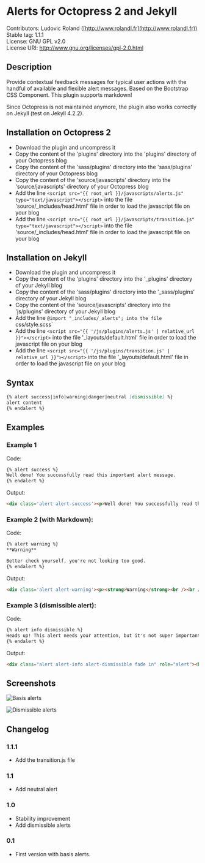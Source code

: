 # Alerts for Octopress 2 and Jekyll

Contributors: Ludovic Roland ([http://www.rolandl.fr](http://www.rolandl.fr))<br/>
Stable tag: 1.1.1<br/>
License: GNU GPL v2.0<br/>
License URI: http://www.gnu.org/licenses/gpl-2.0.html

## Description
Provide contextual feedback messages for typical user actions with the handful of available and flexible alert messages. Based on the Bootstrap CSS Component. This plugin supports markdown!

Since Octopress is not maintained anymore, the plugin also works correctly on Jekyll (test on Jekyll 4.2.2).

## Installation on Octopress 2

* Download the plugin and uncompress it
* Copy the content of the 'plugins' directory into the 'plugins' directory of your Octopress blog
* Copy the content of the 'sass/plugins' directory into the 'sass/plugins' directory of your Octopress blog
* Copy the content of the 'source/javascripts' directory into the 'source/javascripts' directory of your Octopress blog
* Add the line `<script src="{{ root_url }}/javascripts/alerts.js" type="text/javascript"></script>` into the file 'source/_includes/head.html' file in order to load the javascript file on your blog
* Add the line `<script src="{{ root_url }}/javascripts/transition.js" type="text/javascript"></script>` into the file 'source/_includes/head.html' file in order to load the javascript file on your blog

## Installation on Jekyll

* Download the plugin and uncompress it
* Copy the content of the 'plugins' directory into the '_plugins' directory of your Jekyll blog
* Copy the content of the 'sass/plugins' directory into the '_sass/plugins' directory of your Jekyll blog
* Copy the content of the 'source/javascripts' directory into the 'js/plugins' directory of your Jekyll blog
* Add the line `@import "_includes/_alerts"; into the file `css/style.scss`
* Add the line `<script src="{{ '/js/plugins/alerts.js' | relative_url }}"></script>` into the file '_layouts/default.html' file in order to load the javascript file on your blog
* Add the line `<script src="{{ '/js/plugins/transition.js' | relative_url }}"></script>` into the file '_layouts/default.html' file in order to load the javascript file on your blog

## Syntax

```md
{% alert success|info|warning|danger|neutral [dismissible] %}
alert content
{% endalert %}
```

## Examples

### Example 1

Code:
```md
{% alert success %}
Well done! You successfully read this important alert message. 
{% endalert %}
```

Output:
```html
<div class='alert alert-success'><p>Well done! You successfully read this important alert message.</p></div>
```

### Example 2 (with Markdown):

Code:
```md
{% alert warning %}
**Warning**

Better check yourself, you're not looking too good.
{% endalert %}
```

Output:
```html
<div class='alert alert-warning'><p><strong>Warning</strong><br /><br />Better check yourself, you're not looking too good.</p></div>
```

### Example 3 (dismissible alert):

Code:
```md
{% alert info dismissible %}
Heads up! This alert needs your attention, but it's not super important.
{% endalert %}
```

Output:
```html
<div class="alert alert-info alert-dismissible fade in" role="alert"><button class="close" data-dismiss="alert" type="button"><span aria-hidden="true">&times;</span><span class="sr-only">Close</span></button><p>Heads up! This alert needs your attention, but it's not super important.</p></div>
```

## Screenshots

![Basis alerts](https://raw.github.com/ludovicroland/alerts-octopress/master/screenshot1.jpg)

![Dismissible alerts](https://raw.github.com/ludovicroland/alerts-octopress/master/screenshot2.jpg)

## Changelog

### 1.1.1

* Add the transition.js file

### 1.1

* Add neutral alert

### 1.0

* Stability improvement
* Add dismissible alerts

### 0.1

* First version with basis alerts.

